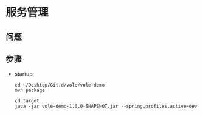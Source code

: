 # 服务管理

## 问题


## 步骤

- startup
  ```
  cd ~/Desktop/Git.d/vole/vole-demo
  mvn package
  
  cd target
  java -jar vole-demo-1.0.0-SNAPSHOT.jar --spring.profiles.active=dev
  ```
